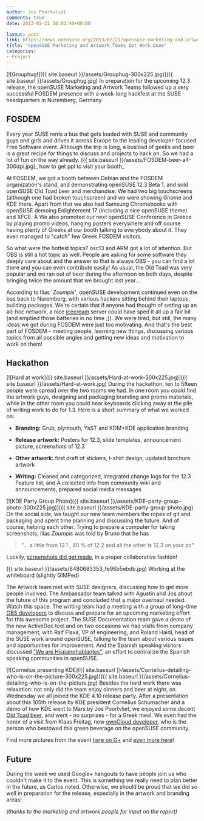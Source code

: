 ```yaml
---
author: Jos Poortvliet
comments: true
date: 2013-02-21 16:03:40+00:00

layout: post
link: https://news.opensuse.org/2013/02/21/opensuse-marketing-and-artwork-teams-got-work-done/
title: "openSUSE Marketing and Artwork Teams Got Work Done"
categories:
- Project
---
```

[![Grouphug!]({{ site.baseurl }}/assets/Grouphug-300x225.jpg)]({{ site.baseurl }}/assets/Grouphug.jpg)
In preparation for the upcoming 12.3 release, the openSUSE Marketing and Artwork Teams followed up a very successful FOSDEM presence with a week-long hackfest at the SUSE headquarters in Nuremberg, Germany.<!-- more -->


## FOSDEM


Every year SUSE rents a bus that gets loaded with SUSE and community guys and girls and drives it across Europe to the leading developer-focused Free Software event. Although the trip is long, a busload of geeks and beer is a great recipe for things to discuss and projects to hack on. So we had a lot of fun on the way already.
({{ site.baseurl }}/assets/FOSDEM-beer-a4-300dpi.jpg)_ how to get ppl to visit your booth_

At FOSDEM, we got a booth between Debian and the FOSDEM organization's stand, and demonstrating openSUSE 12.3 Beta 1, and sold openSUSE Old Toad beer and merchandise. We had two big touchscreens (although one had broken touchscreen) and we were showing Gnome and KDE there. Apart from that we also had Samsung Chromebooks with openSUSE demoing Enlightement 17 (including a nice openSUSE theme) and XFCE. Â We also promoted our next openSUSE Conference in Greece by playing promo videos, hanging posters everywhere and off course having plenty of Greeks at our booth talking to everybody about it. They even managed to "catch" few Greek FOSDEM visitors.

So what were the hottest topics? osc13 and ARM got a lot of attention. But OBS is still a hot topic as well. People are asking for some software they deeply care about and the answer to that is always OBS - you can find a lot there and you can even contribute easily! As usual, the Old Toad was very popular and we ran out of beer during the afternoon on both days, despite bringing twice the amount that we brought last year...

According to Ilias '_Zoumpis'_, openSUSE development continued even on the bus back to Nuremberg, with various hackers sitting behind their laptops, building packages. We're certain that if anyone had thought of setting up an ad-hoc network, a nice [icecream](https://en.opensuse.org/Icecream) server could have sped it all up a fair bit (and emptied those batteries in no time ;)). We were tired, but still, the many ideas we got during FOSDEM were just too motivating. And that's the best part of FOSDEM - meeting people, learning new things, discussing various topics from all possible angles and getting new ideas and motivation to work on them!



## Hackathon



[![Hard at work]({{ site.baseurl }}/assets/Hard-at-work-300x225.jpg)]({{ site.baseurl }}/assets/Hard-at-work.jpg)
During the hackathon, ten to fifteen people were spread over the two rooms we had. In one room you could find the artwork guys, designing and packaging branding and promo materials, while in the other room you could hear keyboards clicking away at the pile of writing work to do for 1.3. Here is a short summary of what we worked on:



	
  * **Branding:** Grub, plymouth, YaST and KDM+KDE application branding

	
  * **Release artwork:** Posters for 12.3, slide templates, announcement picture, screenshots of 12.3

	
  * **Other artwork:** first draft of stickers, t-shirt design, updated brochure artwork

	
  * **Writing:** Cleaned and categorized, integrated change logs for the 12.3 Feature list, and Â collected info from community wiki and announcements, prepared social media messages


[![KDE Party Group Photo]({{ site.baseurl }}/assets/KDE-party-group-photo-300x225.jpg)]({{ site.baseurl }}/assets/KDE-party-group-photo.jpg)
On the social side, we taught our new team members the ropes of git and packaging and spent time planning and discussing the future. And of course, helping each other. Trying to prepare a computer for taking screenshots, Ilias _Zoumpis_ was told by Bruno that he has


<blockquote>"... a little from 12.1 , 40 % of 12.2 and all the other is 12.3 on your pc"</blockquote>


Luckily, [screenshots did get made](https://en.opensuse.org/Screenshots_12.3), in a proper collaborative fashion!

({{ site.baseurl }}/assets/8480683353_fe96b5ebdb.jpg) Working at the whiteboard (slightly GIMPed)

The Artwork team met with SUSE designers, discussing how to get more people involved. The Ambassador team talked with Agustin and Jos about the future of this program and concluded that a major overhaul needed. Watch this space. The writing team had a meeting with a group of long-time [OBS developers](http://openbuildservice.org/team/) to discuss and prepare for an upcoming marketing effort for this awesome project. The SUSE Documentation team gave a demo of the new ActiveDoc tool and on two occasions we had visits from company management, with Ralf Flaxa, VP of engineering, and Roland Haidl, head of the SUSE work around openSUSE, talking to the team about various issues and opportunities for improvement. And the Spanish speaking visitors discussed ["We are Hispanohablantes"](https://en.opensuse.org/openSUSE:We_are_Hispanohablantes), an effort to centralize the Spanish speaking communities in openSUSE.

[![Cornelius presenting KDE]({{ site.baseurl }}/assets/Cornelius-detailing-who-is-on-the-picture-300x225.jpg)]({{ site.baseurl }}/assets/Cornelius-detailing-who-is-on-the-picture.jpg)
Besides the hard work there was relaxation: not only did the team enjoy dinners and beer at night, on Wednesday we all joined the KDE 4.10 release party. After a presentation about this 105th release by KDE president Cornelius Schumacher and a demo of how KDE went to Mars by Jos Poortvliet, we enjoyed some decent [Old Toad beer](https://en.opensuse.org/openSUSE:Beer), and went - no surprises - for a Greek meal. We even had the honor of a visit from Klaas Freitag, now [ownCloud developer](https://owncloud.com/), who is the person who bestowed this green beverage on the openSUSE community.

Find more pictures from the event [here on G+](https://plus.google.com/photos/104738679296987729958/albums/5841064743512726225) and [even more here](https://plus.google.com/u/0/photos/109140068131989370067/albums/5842261992686403041)!


## Future


During the week we used Google+ hangouts to have people join us who couldn't make it to the event. This is something we really need to plan better in the future, as Carlos noted. Otherwise, we should be proud that we did so well in preparation for the release, especially in the artwork and branding areas!

_(thanks to the marketing and artwork people for input on the report)_		
